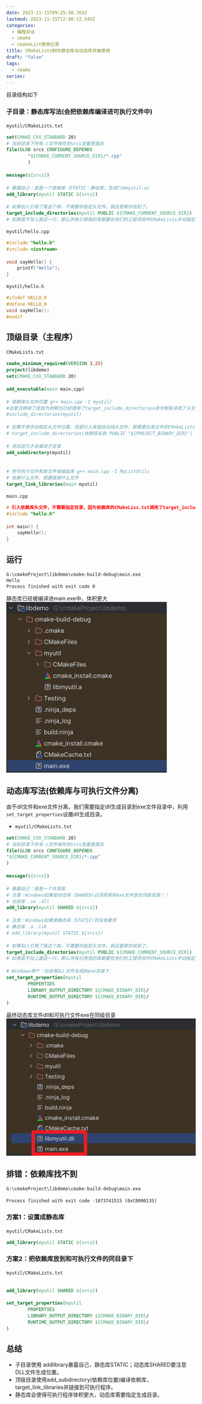 ```yaml
---
date: 2023-11-15T09:25:50.765Z
lastmod: 2023-11-15T12:00:12.545Z
categories:
  - 编程杂谈
  - cmake
  - cmakeList使用记录
title: CMakeLists制作静态库与动态库并被使用
draft: "false"
tags:
  - cmake
series:
---
```



目录结构如下
 

### 子目录：静态库写法(会把依赖库编译进可执行文件中)
`myutil/CMakeLists.txt`
```cmake
set(CMAKE_CXX_STANDARD 20) 
# 当前目录下所有.c文件保存到srcs变量里面去
file(GLOB srcs CONFIGURE_DEPENDS
        "${CMAKE_CURRENT_SOURCE_DIR}/*.cpp"
        )

message(${srcs})

# 暴露自己：我是一个依赖库（STATIC：静态库，生成libmyutil.a)
add_library(myutil STATIC ${srcs})

# 如果别人引用了我这个库，不需要你指定头文件，我这里帮你找到了。
target_include_directories(myutil PUBLIC ${CMAKE_CURRENT_SOURCE_DIR})
# 如果我不加上面这一行，那么所有引用我的库都要在他们的工程项目中CMakeLists手动指定头文件目录
```

`myutil/hello.cpp`
```cpp
#include "hello.h"  
#include <iostream>  
  
void sayHello() {  
    printf("Hello");  
}
```

`myutil/hello.h`
```cpp
#ifndef HELLO_H  
#define HELLO_H  
void sayHello();  
#endif
```


## 顶级目录（主程序）
`CMakeLists.txt`
```cmake
cmake_minimum_required(VERSION 3.25)
project(libdemo)
set(CMAKE_CXX_STANDARD 20)

add_executable(main main.cpp)

# 依赖库头文件位置 g++ main.cpp -I myutil/
#这里注释掉了是因为依赖包已经使用了target_include_directories命令帮我寻找了头文件。
#include_directories(myutil)

# 如果不想手动指定头文件位置，而是引入库就自动找头文件，那需要在库文件的CMakeLists中使用
# target_include_directories(依赖库名称 PUBLIC "${PROJECT_BINARY_DIR}")

# 添加这行才会编译子目录
add_subdirectory(myutil)


# 把可执行文件和库文件链接起来 g++ main.cpp -I MyListUtils
# 依赖什么文件，就要链接什么文件
target_link_libraries(main myutil)

```


`main.cpp`
```cpp
# 引入依赖库头文件，不需要指定目录，因为依赖库的CMakeLiss.txt调用了target_include_directories
#include "hello.h"  
  
int main() {  
    sayHello();  
}
```

## 运行
```shell 
G:\cmakeProject\libdemo\cmake-build-debug\main.exe
Hello
Process finished with exit code 0
```
静态库已经被编译进main.exe中，体积更大
![](Pasted%20image%2020231115195518.png)


## 动态库写法(依赖库与可执行文件分离)
由于dll文件和exe文件分离，我们需要指定dll生成目录到exe文件目录中，利用`set_target_properties`设置dll生成目录。

- `myutil/CMakeLists.txt`
```cmake
set(CMAKE_CXX_STANDARD 20)
# 当前目录下所有.c文件保存到srcs变量里面去
file(GLOB srcs CONFIGURE_DEPENDS
"${CMAKE_CURRENT_SOURCE_DIR}/*.cpp"
)

message(${srcs})

# 暴露自己：我是一个共享库
# 注意：Windows如果是动态库（SHARED)必须把库和exe文件放在同级目录！！
# 动态库 .so .dll
add_library(myutil SHARED ${srcs})

# 注意：Windows如果是静态库（STATIC)则没有要求
# 静态库 .a .lib
# add_library(myutil STATIC ${srcs})

# 如果别人引用了我这个库，不需要你指定头文件，我这里帮你找到了。
target_include_directories(myutil PUBLIC ${CMAKE_CURRENT_SOURCE_DIR})
# 如果我不加上面这一行，那么所有引用我的库都要在他们的工程项目中CMakeLists手动指定头文件目录

# Windows用户：动态库DLL文件生成到exe目录下
set_target_properties(myutil
        PROPERTIES
        LIBRARY_OUTPUT_DIRECTORY ${CMAKE_BINARY_DIR}/
        RUNTIME_OUTPUT_DIRECTORY ${CMAKE_BINARY_DIR}/
)

```

最终动态库文件dll和可执行文件exe在同级目录
![](Pasted%20image%2020231115193504.png)



## 排错：依赖库找不到
```
G:\cmakeProject\libdemo\cmake-build-debug\main.exe

Process finished with exit code -1073741515 (0xC0000135)
```

### 方案1：设置成静态库
`myutil/CMakeLists.txt`
```cmake
add_library(myutil STATIC ${srcs})
```


### 方案2：把依赖库放到和可执行文件的同目录下
`myutil/CMakeLists.txt`
```cmake

add_library(myutil SHARED ${srcs})

set_target_properties(myutil  
        PROPERTIES  
        LIBRARY_OUTPUT_DIRECTORY ${CMAKE_BINARY_DIR}/  
        RUNTIME_OUTPUT_DIRECTORY ${CMAKE_BINARY_DIR}/  
)
```

## 总结 
- 子目录使用 addlibrary暴露自己，静态库STATIC；动态库SHARED要注意DLL文件生成位置。
- 顶级目录使用add_subdirectory(依赖库位置)编译依赖库，target_link_libraries并链接到可执行程序。
- 静态库会使得可执行程序体积更大，动态库需要指定生成目录。
